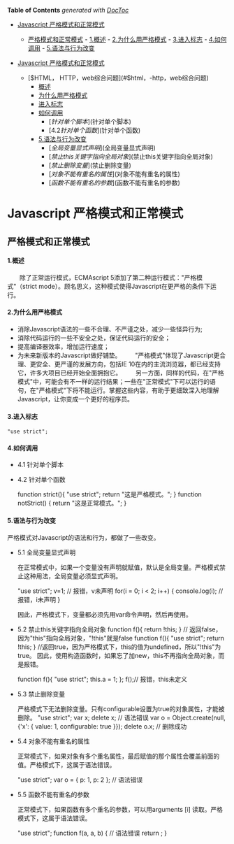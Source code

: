 **Table of Contents**  *generated with [DocToc](http://doctoc.herokuapp.com/)*

- [Javascript 严格模式和正常模式](#)
	- [严格模式和正常模式](#)
			- [1.概述](#)
			- [2.为什么用严格模式](#)
			- [3.进入标志](#)
			- [4.如何调用](#)
			- [5.语法与行为改变](#)

- [Javascript 严格模式和正常模式](#Javascript-严格模式)
  - [$HTML， HTTP，web综合问题](#$html，-http，web综合问题)
    - [概述](#概述)
    - [为什么用严格模式](#为什么用严格模式)
    - [进入标志](#进入标志)
    - [如何调用](#如何调用)
      - [$针对单个脚本]($针对单个脚本)
      - [$4.2 针对单个函数]($针对单个函数)
    - [5.语法与行为改变](#语法与行为改变)
      - [$全局变量显式声明]($全局变量显式声明)
      - [$禁止this关键字指向全局对象]($禁止this关键字指向全局对象)
      - [$禁止删除变量]($禁止删除变量)
      - [$对象不能有重名的属性]($对象不能有重名的属性)
      - [$函数不能有重名的参数]($函数不能有重名的参数)

<!-- END doctoc generated TOC please keep comment here to allow auto update -->

# Javascript 严格模式和正常模式
## 严格模式和正常模式

#### 1.概述
　　除了正常运行模式，ECMAscript 5添加了第二种运行模式："严格模式"（strict mode）。顾名思义，这种模式使得Javascript在更严格的条件下运行。

#### 2.为什么用严格模式
- 消除Javascript语法的一些不合理、不严谨之处，减少一些怪异行为;
- 消除代码运行的一些不安全之处，保证代码运行的安全；
- 提高编译器效率，增加运行速度；
- 为未来新版本的Javascript做好铺垫。
　　"严格模式"体现了Javascript更合理、更安全、更严谨的发展方向，包括IE 10在内的主流浏览器，都已经支持它，许多大项目已经开始全面拥抱它。
　　另一方面，同样的代码，在"严格模式"中，可能会有不一样的运行结果；一些在"正常模式"下可以运行的语句，在"严格模式"下将不能运行。掌握这些内容，有助于更细致深入地理解Javascript，让你变成一个更好的程序员。

#### 3.进入标志
    "use strict";

#### 4.如何调用
- 4.1 针对单个脚本


    <script>
      "use strict";
      console.log("这是严格模式。");
    </script>

- 4.2 针对单个函数


    function strict(){
      "use strict";
      return "这是严格模式。";
    }
    function notStrict() {
      return "这是正常模式。";
    }

#### 5.语法与行为改变

  严格模式对Javascript的语法和行为，都做了一些改变。

- 5.1 全局变量显式声明

  在正常模式中，如果一个变量没有声明就赋值，默认是全局变量。严格模式禁止这种用法，全局变量必须显式声明。

    "use strict";
    v=1;  // 报错，v未声明
    for(i = 0; i < 2; i++) {
      console.log(i);  // 报错，i未声明
    }

  因此，严格模式下，变量都必须先用var命令声明，然后再使用。


- 5.2 禁止this关键字指向全局对象
    function f(){
      return !this;
    }
    // 返回false，因为"this"指向全局对象，"!this"就是false
    function f(){
      "use strict";
      return !this;
    }
    //返回true，因为严格模式下，this的值为undefined，所以"!this"为true。
  因此，使用构造函数时，如果忘了加new，this不再指向全局对象，而是报错。

    function f(){
      "use strict";
      this.a = 1;
    };
    f();// 报错，this未定义


- 5.3 禁止删除变量

  严格模式下无法删除变量。只有configurable设置为true的对象属性，才能被删除。
    "use strict";
    var x;
    delete x; // 语法错误
    var o = Object.create(null, {'x': {
      value: 1,
      configurable: true
    }});
    delete o.x; // 删除成功

- 5.4 对象不能有重名的属性

  正常模式下，如果对象有多个重名属性，最后赋值的那个属性会覆盖前面的值。严格模式下，这属于语法错误。

    "use strict";
    var o = {
      p: 1,
      p: 2
    }; // 语法错误

- 5.5 函数不能有重名的参数

  正常模式下，如果函数有多个重名的参数，可以用arguments [i] 读取。严格模式下，这属于语法错误。

    "use strict";
    function f(a, a, b) { // 语法错误
      return ;
    }
